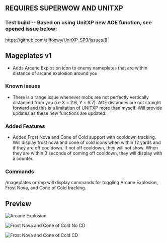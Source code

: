 ## REQUIRES SUPERWOW AND UNITXP

### Test build -- Based on using UnitXP new AOE function, see opened issue below:
https://github.com/allfoxwy/UnitXP_SP3/issues/8

## Mageplates v1
- Adds Arcane Explosion icon to enemy nameplates that are within distance of arcane explosion around you

### Known issues
- There is a range issue whenever mobs are not perfectly vertically distanced from you (i.e X = 2.6, Y = 9.7). AOE distances are not straight forward and this is a limitation of UNITXP more than myself. Will provide updates as these new functions are updated.

### Added Features
- Added Frost Nova and Cone of Cold support with cooldown tracking. Will display frost nova and cone of cold icons when within 12 yards and if they are off cooldown. If not off cooldown, they will not show. When they are within 3 seconds of coming off cooldown, they will display with a counter.

### Commands
/mageplates or /mp will display commands for toggling Arcane Explosion, Frost Nova, and Cone of Cold tracking.

## Preview

![Arcane Explosion](https://imgur.com/noyHZ00.jpg "Arcane Explosion Preview") 

![Frost Nova and Cone of Cold No CD](https://imgur.com/PnRBhL4.jpg "No CD FN / COC")

![Frost Nova and Cone of Cold CD](https://imgur.com/7i3HlJf.jpg "CD FN / COC")
